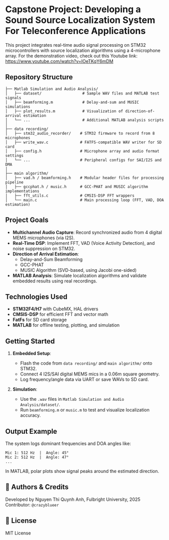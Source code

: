 
# Capstone Project: Developing a Sound Source Localization System For Teleconference Applications

This project integrates real-time audio signal processing on STM32 microcontrollers with source localization algorithms using a 4-microphone array. 
For the demonstration video, check out this Youtube link: https://www.youtube.com/watch?v=IOeTKqY6mDM

## Repository Structure

```
├── Matlab Simulation and Audio Analysis/
│   ├── dataset/                  # Sample WAV files and MATLAB test signals
│   ├── beamforming.m             # Delay-and-sum and MUSIC simulations
│   ├── plot_results.m            # Visualization of direction-of-arrival estimation
│   └── ...                       # Additional MATLAB analysis scripts
│
├── data recording/
│   ├── stm32_audio_recorder/    # STM32 firmware to record from 8 microphones
│   ├── write_wav.c              # FATFS-compatible WAV writer for SD card
│   ├── config.h                 # Microphone array and audio format settings
│   └── ...                      # Peripheral configs for SAI/I2S and DMA
│
├── main algorithm/
│   ├── vad.h / beamforming.h    # Modular header files for processing pipeline
│   ├── gccphat.h / music.h      # GCC-PHAT and MUSIC algorithm implementations
│   ├── fft_utils.c              # CMSIS-DSP FFT wrappers
│   └── main.c                   # Main processing loop (FFT, VAD, DOA estimation)
```

## Project Goals

- **Multichannel Audio Capture**: Record synchronized audio from 4 digital MEMS microphones (via I2S).
- **Real-Time DSP**: Implement FFT, VAD (Voice Activity Detection), and noise suppression on STM32.
- **Direction of Arrival Estimation**:
  - Delay-and-Sum Beamforming
  - GCC-PHAT
  - MUSIC Algorithm (SVD-based, using Jacobi one-sided)
- **MATLAB Analysis**: Simulate localization algorithms and validate embedded results using real recordings.

## Technologies Used

- **STM32F4/H7** with CubeMX, HAL drivers
- **CMSIS-DSP** for efficient FFT and vector math
- **FatFs** for SD card storage
- **MATLAB** for offline testing, plotting, and simulation

## Getting Started

1. **Embedded Setup**:
   - Flash the code from `data recording/` and `main algorithm/` onto STM32.
   - Connect 4 I2S/SAI digital MEMS mics in a 0.06m square geometry.
   - Log frequency/angle data via UART or save WAVs to SD card.

2. **Simulation**:
   - Use the `.wav` files in `Matlab Simulation and Audio Analysis/dataset/`.
   - Run `beamforming.m` or `music.m` to test and visualize localization accuracy.

## Output Example

The system logs dominant frequencies and DOA angles like:
```
Mic 1: 512 Hz  |  Angle: 45°
Mic 2: 512 Hz  |  Angle: 47°
...
```

In MATLAB, polar plots show signal peaks around the estimated direction.

## 🙋 Authors & Credits

Developed by Nguyen Thi Quynh Anh, Fulbright University, 2025  
Contributor: `@crazyblueer`

## 📜 License

MIT License
